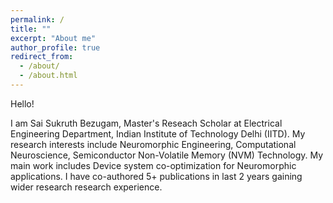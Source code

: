 ```yaml
---
permalink: /
title: ""
excerpt: "About me"
author_profile: true
redirect_from: 
  - /about/
  - /about.html
---
```

Hello! 

I am Sai Sukruth Bezugam, Master's Reseach Scholar at Electrical Engineering Department, Indian Institute of Technology Delhi (IITD).
My research interests include Neuromorphic Engineering, Computational Neuroscience, Semiconductor Non-Volatile Memory (NVM) Technology. My main work includes Device system co-optimization for Neuromorphic applications. I have co-authored 5+ publications in last 2 years gaining wider research research experience.
